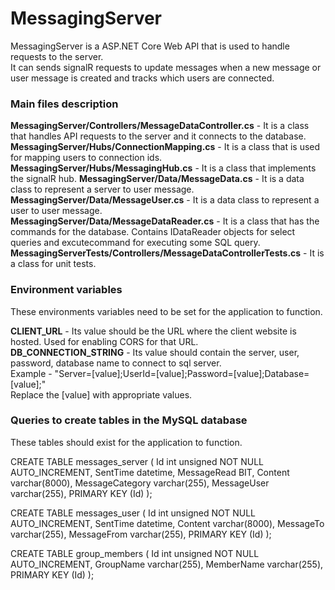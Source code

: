 # MessagingServer

MessagingServer is a ASP.NET Core Web API that is used to handle requests to the server.  
It can sends signalR requests to update messages when a new message or user message is created and tracks which users are connected.  


### Main files description  

**MessagingServer/Controllers/MessageDataController.cs** - It is a class that handles API requests to the server and it connects to the database.  
**MessagingServer/Hubs/ConnectionMapping.cs** - It is a class that is used for mapping users to connection ids.
**MessagingServer/Hubs/MessagingHub.cs** - It is a class that implements the signalR hub.
**MessagingServer/Data/MessageData.cs** - It is a data class to represent a server to user message.  
**MessagingServer/Data/MessageUser.cs** - It is a data class to represent a user to user message.  
**MessagingServer/Data/MessageDataReader.cs** - It is a class that has the commands for the database. Contains IDataReader objects for select queries and excutecommand for executing some SQL query.
**MessagingServerTests/Controllers/MessageDataControllerTests.cs** - It is a class for unit tests.


### Environment variables  

These environments variables need to be set for the application to function.

**CLIENT_URL** - Its value should be the URL where the client website is hosted. Used for enabling CORS for that URL.  
**DB_CONNECTION_STRING** - Its value should contain the server, user, password, database name to connect to sql server.  
Example - "Server=[value];UserId=[value];Password=[value];Database=[value];"  
Replace the [value] with appropriate values.


### Queries to create tables in the MySQL database

These tables should exist for the application to function.  

CREATE TABLE messages_server (
Id int unsigned NOT NULL AUTO_INCREMENT,
SentTime datetime,
MessageRead BIT,
Content varchar(8000),
MessageCategory varchar(255),
MessageUser varchar(255),
PRIMARY KEY (Id)
);  

CREATE TABLE messages_user (
Id int unsigned NOT NULL AUTO_INCREMENT,
SentTime datetime,
Content varchar(8000),
MessageTo varchar(255),
MessageFrom varchar(255),
PRIMARY KEY (Id)
);  

CREATE TABLE group_members (
Id int unsigned NOT NULL AUTO_INCREMENT,
GroupName varchar(255),
MemberName varchar(255),
PRIMARY KEY (Id)
);
